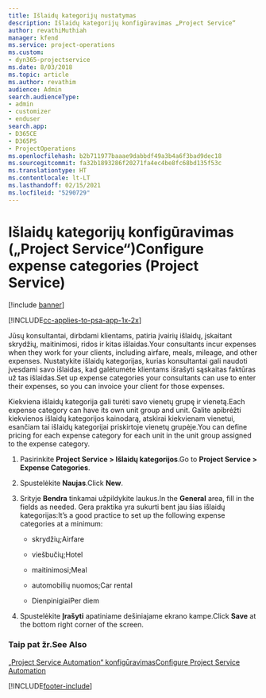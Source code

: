 ```yaml
---
title: Išlaidų kategorijų nustatymas
description: Išlaidų kategorijų konfigūravimas „Project Service“
author: revathiMuthiah
manager: kfend
ms.service: project-operations
ms.custom:
- dyn365-projectservice
ms.date: 8/03/2018
ms.topic: article
ms.author: revathim
audience: Admin
search.audienceType:
- admin
- customizer
- enduser
search.app:
- D365CE
- D365PS
- ProjectOperations
ms.openlocfilehash: b2b711977baaae9dabbdf49a3b4a6f3bad9dec18
ms.sourcegitcommit: fa32b1893286f20271fa4ec4be8fc68bd135f53c
ms.translationtype: HT
ms.contentlocale: lt-LT
ms.lasthandoff: 02/15/2021
ms.locfileid: "5290729"
---
```

# <a name="configure-expense-categories-project-service"></a><span data-ttu-id="b8eaf-103">Išlaidų kategorijų konfigūravimas („Project Service“)</span><span class="sxs-lookup"><span data-stu-id="b8eaf-103">Configure expense categories (Project Service)</span></span>

[!include [banner](../includes/psa-now-project-operations.md)]

[!INCLUDE[cc-applies-to-psa-app-1x-2x](../includes/cc-applies-to-psa-app-1x-2x.md)]

<span data-ttu-id="b8eaf-104">Jūsų konsultantai, dirbdami klientams, patiria įvairių išlaidų, įskaitant skrydžių, maitinimosi, ridos ir kitas išlaidas.</span><span class="sxs-lookup"><span data-stu-id="b8eaf-104">Your consultants incur expenses when they work for your clients, including airfare, meals, mileage, and other expenses.</span></span> <span data-ttu-id="b8eaf-105">Nustatykite išlaidų kategorijas, kurias konsultantai gali naudoti įvesdami savo išlaidas, kad galėtumėte klientams išrašyti sąskaitas faktūras už tas išlaidas.</span><span class="sxs-lookup"><span data-stu-id="b8eaf-105">Set up expense categories your consultants can use to enter their expenses, so you can invoice your client for those expenses.</span></span>  
  
<span data-ttu-id="b8eaf-106">Kiekviena išlaidų kategorija gali turėti savo vienetų grupę ir vienetą.</span><span class="sxs-lookup"><span data-stu-id="b8eaf-106">Each expense category can have its own unit group and unit.</span></span> <span data-ttu-id="b8eaf-107">Galite apibrėžti kiekvienos išlaidų kategorijos kainodarą, atskirai kiekvienam vienetui, esančiam tai išlaidų kategorijai priskirtoje vienetų grupėje.</span><span class="sxs-lookup"><span data-stu-id="b8eaf-107">You can define pricing for each expense category for each unit in the unit group assigned to the expense category.</span></span>  
  
1.  <span data-ttu-id="b8eaf-108">Pasirinkite **Project Service > Išlaidų kategorijos**.</span><span class="sxs-lookup"><span data-stu-id="b8eaf-108">Go to **Project Service > Expense Categories**.</span></span>  
  
2.  <span data-ttu-id="b8eaf-109">Spustelėkite **Naujas**.</span><span class="sxs-lookup"><span data-stu-id="b8eaf-109">Click **New**.</span></span>  
  
3.  <span data-ttu-id="b8eaf-110">Srityje **Bendra** tinkamai užpildykite laukus.</span><span class="sxs-lookup"><span data-stu-id="b8eaf-110">In the **General** area, fill in the fields as needed.</span></span> <span data-ttu-id="b8eaf-111">Gera praktika yra sukurti bent jau šias išlaidų kategorijas:</span><span class="sxs-lookup"><span data-stu-id="b8eaf-111">It’s a good practice to set up the following expense categories at a minimum:</span></span>  
  
    -   <span data-ttu-id="b8eaf-112">skrydžių;</span><span class="sxs-lookup"><span data-stu-id="b8eaf-112">Airfare</span></span>  
  
    -   <span data-ttu-id="b8eaf-113">viešbučių;</span><span class="sxs-lookup"><span data-stu-id="b8eaf-113">Hotel</span></span>  
  
    -   <span data-ttu-id="b8eaf-114">maitinimosi;</span><span class="sxs-lookup"><span data-stu-id="b8eaf-114">Meal</span></span>  
  
    -   <span data-ttu-id="b8eaf-115">automobilių nuomos;</span><span class="sxs-lookup"><span data-stu-id="b8eaf-115">Car rental</span></span>  
  
    -   <span data-ttu-id="b8eaf-116">Dienpinigiai</span><span class="sxs-lookup"><span data-stu-id="b8eaf-116">Per diem</span></span>  
  
4.  <span data-ttu-id="b8eaf-117">Spustelėkite **Įrašyti** apatiniame dešiniajame ekrano kampe.</span><span class="sxs-lookup"><span data-stu-id="b8eaf-117">Click **Save** at the bottom right corner of the screen.</span></span>  
  
### <a name="see-also"></a><span data-ttu-id="b8eaf-118">Taip pat žr.</span><span class="sxs-lookup"><span data-stu-id="b8eaf-118">See Also</span></span>  
 [<span data-ttu-id="b8eaf-119">„Project Service Automation“ konfigūravimas</span><span class="sxs-lookup"><span data-stu-id="b8eaf-119">Configure Project Service Automation</span></span>](../psa/configure.md)


[!INCLUDE[footer-include](../includes/footer-banner.md)]